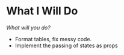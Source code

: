 # What I Will Do
*What will you do?*

- Format tables, fix messy code. 
- Implement the passing of states as props